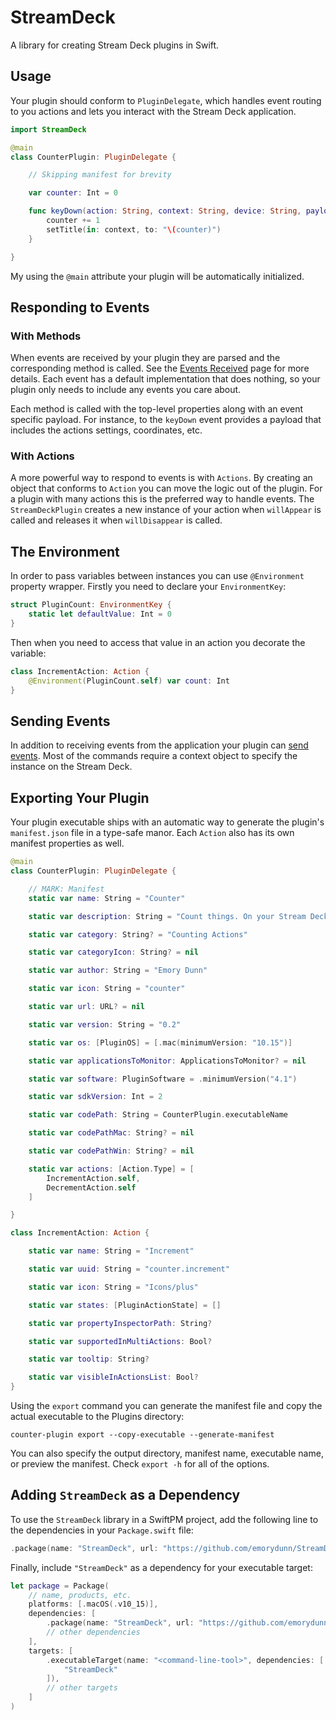 # StreamDeck

A library for creating Stream Deck plugins in Swift.

## Usage

Your plugin should conform to `PluginDelegate`, which handles event routing to you actions and lets you interact with the Stream Deck application.

```swift
import StreamDeck

@main
class CounterPlugin: PluginDelegate {

    // Skipping manifest for brevity

    var counter: Int = 0

    func keyDown(action: String, context: String, device: String, payload: KeyEvent) {
        counter += 1
        setTitle(in: context, to: "\(counter)")
    }

}
```

My using the `@main` attribute your plugin will be automatically initialized.

## Responding to Events

### With Methods

When events are received by your plugin they are parsed and the corresponding method is called. See the [Events Received][er] page for more details. Each event has a default implementation that does nothing, so your plugin only needs to include any events you care about.

Each method is called with the top-level properties along with an event specific payload. For instance, to the `keyDown` event provides a payload that includes the actions settings, coordinates, etc.

### With Actions

A more powerful way to respond to events is with `Actions`. By creating an object that conforms to `Action` you can move the logic out of the plugin. For a plugin with many actions this is the preferred way to handle events. The `StreamDeckPlugin` creates a new instance of your action when `willAppear` is called and releases it when `willDisappear` is called.

## The Environment

In order to pass variables between instances you can use `@Environment` property wrapper. Firstly you need to declare your `EnvironmentKey`:

```swift
struct PluginCount: EnvironmentKey {
    static let defaultValue: Int = 0
}
```

Then when you need to access that value in an action you decorate the variable:

```swift
class IncrementAction: Action {
    @Environment(PluginCount.self) var count: Int
}
```

[er]: https://developer.elgato.com/documentation/stream-deck/sdk/events-received/

## Sending Events

In addition to receiving events from the application your plugin can [send events][se]. Most of the commands require a context object to specify the instance on the Stream Deck.

[se]: https://developer.elgato.com/documentation/stream-deck/sdk/events-sent/

## Exporting Your Plugin

Your plugin executable ships with an automatic way to generate the plugin's `manifest.json` file in a type-safe manor. Each `Action` also has its own manifest properties as well.

```swift
@main
class CounterPlugin: PluginDelegate {

    // MARK: Manifest
    static var name: String = "Counter"

    static var description: String = "Count things. On your Stream Deck!"

    static var category: String? = "Counting Actions"

    static var categoryIcon: String? = nil

    static var author: String = "Emory Dunn"

    static var icon: String = "counter"

    static var url: URL? = nil

    static var version: String = "0.2"

    static var os: [PluginOS] = [.mac(minimumVersion: "10.15")]

    static var applicationsToMonitor: ApplicationsToMonitor? = nil

    static var software: PluginSoftware = .minimumVersion("4.1")

    static var sdkVersion: Int = 2

    static var codePath: String = CounterPlugin.executableName

    static var codePathMac: String? = nil

    static var codePathWin: String? = nil

    static var actions: [Action.Type] = [
        IncrementAction.self,
        DecrementAction.self
    ]

}

class IncrementAction: Action {

    static var name: String = "Increment"

    static var uuid: String = "counter.increment"

    static var icon: String = "Icons/plus"

    static var states: [PluginActionState] = []

    static var propertyInspectorPath: String?

    static var supportedInMultiActions: Bool?

    static var tooltip: String?

    static var visibleInActionsList: Bool?
}

```

Using the `export` command you can generate the manifest file and copy the actual executable to the Plugins directory:

```
counter-plugin export --copy-executable --generate-manifest
```

You can also specify the output directory, manifest name, executable name, or preview the manifest. Check `export -h` for all of the options.

## Adding `StreamDeck` as a Dependency

To use the `StreamDeck` library in a SwiftPM project,
add the following line to the dependencies in your `Package.swift` file:

```swift
.package(name: "StreamDeck", url: "https://github.com/emorydunn/StreamDeckPlugin.git", .branch("main"))
```

Finally, include `"StreamDeck"` as a dependency for your executable target:

```swift
let package = Package(
    // name, products, etc.
    platforms: [.macOS(.v10_15)],
    dependencies: [
        .package(name: "StreamDeck", url: "https://github.com/emorydunn/StreamDeckPlugin.git", .branch("main")),
        // other dependencies
    ],
    targets: [
        .executableTarget(name: "<command-line-tool>", dependencies: [
            "StreamDeck"
        ]),
        // other targets
    ]
)
```
